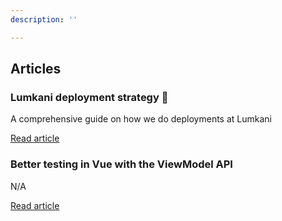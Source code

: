 ```yaml
---
description: ''

---
```

## Articles

### Lumkani deployment strategy 🚀

A comprehensive guide on how we do deployments at Lumkani

[Read article](/articles/lumkani-deployment-strategy.html)

### Better testing in Vue with the ViewModel API

N/A

[Read article](/articles/better-testing-in-vue-with-the-viewmodel-api.html)